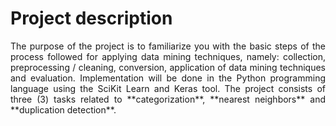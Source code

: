 # Project description

<div style="text-align: justify;">
The purpose of the project is to familiarize you with the basic steps of the process followed
for applying data mining techniques, namely: collection, preprocessing / cleaning,
conversion, application of data mining techniques and evaluation. Implementation will be
done in the Python programming language using the SciKit Learn and Keras tool. The
project consists of three (3) tasks related to **categorization**, **nearest neighbors** and
**duplication detection**.
</div>
